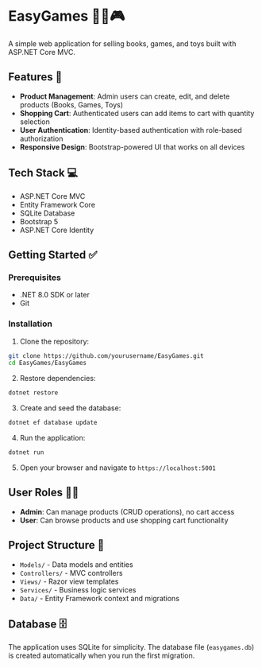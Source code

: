 # EasyGames 🏀📖🎮

A simple web application for selling books, games, and toys built with ASP.NET Core MVC.

## Features 🛒

- **Product Management**: Admin users can create, edit, and delete products (Books, Games, Toys)
- **Shopping Cart**: Authenticated users can add items to cart with quantity selection
- **User Authentication**: Identity-based authentication with role-based authorization
- **Responsive Design**: Bootstrap-powered UI that works on all devices

## Tech Stack 💻

- ASP.NET Core MVC
- Entity Framework Core
- SQLite Database
- Bootstrap 5
- ASP.NET Core Identity

## Getting Started ✅

### Prerequisites

- .NET 8.0 SDK or later
- Git

### Installation

1. Clone the repository:
```bash
git clone https://github.com/yourusername/EasyGames.git
cd EasyGames/EasyGames
```

2. Restore dependencies:
```bash
dotnet restore
```

3. Create and seed the database:
```bash
dotnet ef database update
```

4. Run the application:
```bash
dotnet run
```

5. Open your browser and navigate to `https://localhost:5001`

## User Roles 🧑‍💼

- **Admin**: Can manage products (CRUD operations), no cart access
- **User**: Can browse products and use shopping cart functionality

## Project Structure 📁

- `Models/` - Data models and entities
- `Controllers/` - MVC controllers
- `Views/` - Razor view templates
- `Services/` - Business logic services
- `Data/` - Entity Framework context and migrations

## Database 🗄️

The application uses SQLite for simplicity. The database file (`easygames.db`) is created automatically when you run the first migration.
